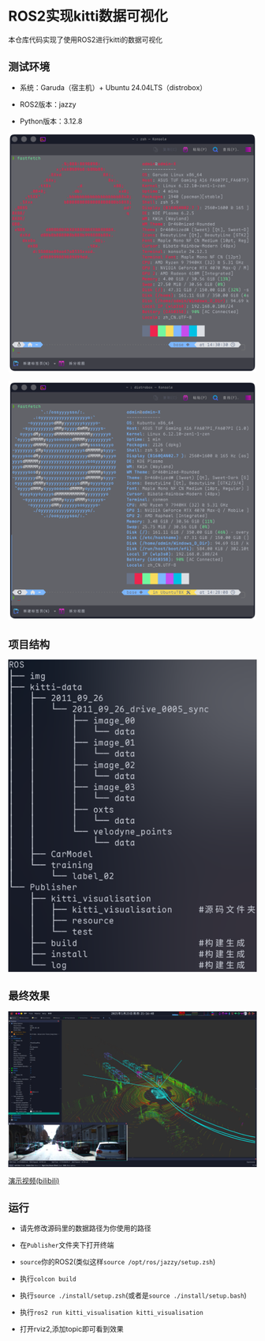 # ROS2实现kitti数据可视化

  本仓库代码实现了使用ROS2进行kitti的数据可视化

## 测试环境

- 系统：Garuda（宿主机）+ Ubuntu 24.04LTS（distrobox）

- ROS2版本：jazzy

- Python版本：3.12.8

![env](https://github.com/SolitaryDream-X/ROS2-kitti-visualisation/blob/main/img/env.png?raw=true)

![distrobox-env](https://github.com/SolitaryDream-X/ROS2-kitti-visualisation/blob/main/img/distrobox-env.png?raw=true)

## 项目结构

![result](https://github.com/SolitaryDream-X/ROS2-kitti-visualisation/blob/main/img/tree.png?raw=true)

## 最终效果

![result](https://github.com/SolitaryDream-X/ROS2-kitti-visualisation/blob/main/img/result.png?raw=true)

[演示视频(bilibili)](https://www.bilibili.com/video/BV1pmfJYUEbX/?share_source=copy_web&vd_source=16b9a6caf533993510f852ff67f71551)

## 运行

- 请先修改源码里的数据路径为你使用的路径

- 在`Publisher`文件夹下打开终端

- `source`你的ROS2(类似这样`source /opt/ros/jazzy/setup.zsh`)

- 执行`colcon build`

- 执行`source ./install/setup.zsh`(或者是`source ./install/setup.bash`)

- 执行`ros2 run kitti_visualisation kitti_visualisation`

- 打开rviz2,添加topic即可看到效果
